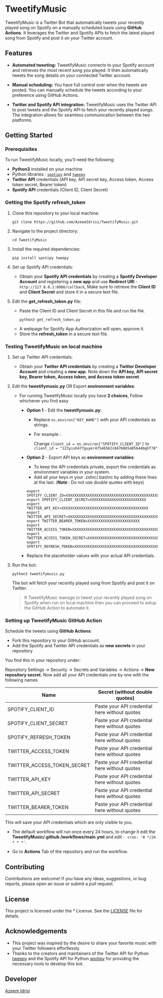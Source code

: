 # TweetifyMusic

TweetifyMusic is a Twitter Bot that automatically tweets your recently played song on Spotify on a manually scheduled basis using **GitHub Actions**. It leverages the Twitter and Spotify APIs to fetch the latest played song from Spotify and post it on your Twitter account.

## Features

- **Automated tweeting:** TweetifyMusic connects to your Spotify account and retrieves the most recent song you played. It then automatically tweets the song details on your connected Twitter account.

- **Manual scheduling:** You have full control over when the tweets are posted. You can manually schedule the tweets according to your preference using GitHub Actions.

- **Twitter and Spotify API integration:** TweetifyMusic uses the Twitter API to post tweets and the Spotify API to fetch your recently played songs. The integration allows for seamless communication between the two platforms.

## Getting Started

### Prerequisites

To run TweetifyMusic locally, you'll need the following:

- **Python3** installed on your machine
- Python libraries : [`spotipy`](https://github.com/spotipy-dev/spotipy) and [`tweepy`](https://github.com/tweepy/tweepy)
- **Twitter API** credentials (API key, API secret key, Access token, Access token secret, Bearer token)
- **Spotify API** credentials (Client ID, Client Secret)

### Getting the Spotify refresh_token

1. Clone this repository to your local machine:

   ```
   git clone https://github.com/AzeemIdrisi/TweetifyMusic.git
   ```

2. Navigate to the project directory:

   ```
   cd TweetifyMusic
   ```

3. Install the required dependencies:

   ```
   pip install spotipy tweepy
   ```

4. Set up Spotify API credentials:

   - Obtain your **Spotify API credentials** by creating a **Spotify Developer Account** and registering a **new app** and use **Redirect URI** - `http://127.0.0.1:8080/callback`, Make sure to retrieve the **Client ID** and **Client Secret** and store it in a secure text file.

5. Edit the **get_refresh_token.py** file:

   - Paste the Client ID and Client Secret in this file and run the file.
      ```
      python3 get_refresh_token.py
      ```
   - A webpage for Spotify App Authorization will open, approve it.
   - Store the **refresh_token** in a secure text file.

### Testing TweetifyMusic on local machine

1. Set up Twitter API credentials:
    - Obtain your **Twitter API credentials** by creating a **Twitter Developer Account** and creating a **new app**. Note down the **API key, API secret key, Bearer token, Access token, and Access token secret**.

2. Edit the **tweetifymusic.py** OR Export **environment variables**:

   - For running TweetifyMusic locally you have **2 choices**, Follow whichever you find easy
      - **Option 1** - Edit the **tweetifymusic.py**:
         - Replace `os.environ["KEY_NAME"]` with your API credentials as strings.
         - For example :
         
             Change `client_id = os.environ["SPOTIFY_CLIENT_ID"]`
           to `client_id = "123yiuh47fguyer47546562c8476865485644bghf78"`
    
      - **Option 2** - Export API keys as **environment variables**:    
         - To keep the API credentials private, export the credentials as environment variables in your system.
         - Add all your keys in your .zshrc/.bashrc by adding these lines at the last. (**Note** : Do not use double quotes with keys)
           
          ```
         export SPOTIFY_CLIENT_ID=XXXXXXXXXXXXXXXXXXXXXXXXXXXXXXXXXXXXXXXXXXXXXXX
         export SPOTIFY_CLIENT_SECRET=XXXXXXXXXXXXXXXXXXXXXXXXXX
         export TWITTER_API_KEY=XXXXXXXXXXXXXXXXXXXXXXXXXXXXXXXXXXXXXXXX
         export TWITTER_API_SECRET=XXXXXXXXXXXXXXXXXXXXXXXXXXXXXXXXXXXXXXXXXXXX
         export TWITTER_BEARER_TOKEN=XXXXXXXXXXXXXXXXXXXXXXXX
         export TWITTER_ACCESS_TOKEN=XXXXXXXXXXXXXXXXXXXXXXXXXXXXXXXXXXXXXXXXXXXX
         export TWITTER_ACCESS_TOKEN_SECRET=XXXXXXXXXXXXXXXXXXXXXXXXXXXXXXXXXXXXX
         export SPOTIFY_REFRESH_TOKEN=XXXXXXXXXXXXXXXXXXXXXXXXXXXXXXXXXXXXXXXXXXX
           ```
          
     - Replace the placeholder values with your actual API credentials.

3. Run the bot:

   ```
   python3 tweetifymusic.py
   ```

   The bot will fetch your recently played song from Spotify and post it on Twitter.
   
   > If TweetifyMusic manage to tweet your recently played song on Spotify when run on local machine then you can proceed to setup the GitHub Action to automate it.
### Setting up TweetifyMusic GitHub Action


Schedule the tweets using **GitHub Actions**:

- Fork this repository to your GitHub account.
- Add the Spotify and Twitter API credentials as **new secrets** in your repository
  
You find this in your repository under:

Repository Settings -> Security -> Secrets and Variables -> Actions -> **New repository secret**.
Now add all your API credentials one by one with the following names

| Name  | Secret (without double quotes) |
| ------------- | ------------- |
| SPOTIFY_CLIENT_ID  | Paste your API credential here without quotes |
| SPOTIFY_CLIENT_SECRET | Paste your API credential here without quotes |
| SPOTIFY_REFRESH_TOKEN | Paste your API credential here without quotes |
| TWITTER_ACCESS_TOKEN  |Paste your API credential here without quotes |
| TWITTER_ACCESS_TOKEN_SECRET |  Paste your API credential here without quotes |
| TWITTER_API_KEY |  Paste your API credential here without quotes |
| TWITTER_API_SECRET  | Paste your API credential here without quotes |
| TWITTER_BEARER_TOKEN  | Paste your API credential here without quotes |

This will save your API credentials which are only visible to you.

- The default workflow will run once every 24 hours, to change it edit the **TweetifyMusic/.github
/workflows/main.yml** and edit `- cron: '0 */24 * * *'`.

- Go to **Actions** Tab of the repository and run the workflow.
  
## Contributing

Contributions are welcome! If you have any ideas, suggestions, or bug reports, please open an issue or submit a pull request.

## License

This project is licensed under the * License. See the [LICENSE](LICENSE) file for details.

## Acknowledgements

- This project was inspired by the desire to share your favorite music with your Twitter followers effortlessly.
- Thanks to the creators and maintainers of the Twitter API for Python [tweepy](https://github.com/tweepy/tweepy)  and the Spotify API for Python [spotipy](https://github.com/spotipy-dev/spotipy) for providing the necessary tools to develop this bot.

## Developer
[Azeem Idrisi](https://github.com/AzeemIdrisi)
